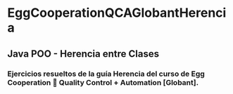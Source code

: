<h1>EggCooperationQCAGlobantHerencia</h1>

<h2>Java POO - Herencia entre Clases</h2>

<h3>Ejercicios resueltos de la guía Herencia del curso de Egg Cooperation 🌟 Quality Control + Automation [Globant].</h3>
